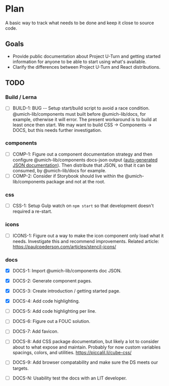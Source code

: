 # Plan

A basic way to track what needs to be done and keep it close to source code.

## Goals

- Provide public documentation about Project U-Turn and getting started information for anyone to be able to start using what's available.
- Clarify the differences between Project U-Turn and React distributions.

## TODO

### Build / Lerna

- [ ] BUILD-1: BUG -- Setup start/build script to avoid a race condition. @umich-lib/components must built before @umich-lib/docs, for example, otherwise it will error. The present workaround is to build at least once then start. We may want to build CSS -> Components -> DOCS, but this needs further investigation.

### components

- [ ] COMP-1: Figure out a component documentation strategy and then configure @umich-lib/components docs-json output ([auto-generated JSON documentation](https://stenciljs.com/docs/docs-json)). Then distribute that JSON, so that it can be consumed, by @umich-lib/docs for example.
- [ ] COMP-2: Consider if Storybook should live within the @umich-lib/components package and not at the root.

### css

- [ ] CSS-1: Setup Gulp watch on `npm start` so that development doesn't required a re-start.

### icons

- [ ] ICONS-1: Figure out a way to make the icon component only load what it needs. Investigate this and recommend improvements. Related article: https://paulcpederson.com/articles/stencil-icons/

### docs

- [x] DOCS-1: Import @umich-lib/components doc JSON.
- [x] DOCS-2: Generate component pages.
- [x] DOCS-3: Create introduction / getting started page.
- [x] DOCS-4: Add code highlighting.
- [ ] DOCS-5: Add code highlighting per line.
- [ ] DOCS-6: Figure out a FOUC solution.
- [ ] DOCS-7: Add favicon.
- [ ] DOCS-8: Add CSS package documentation, but likely a lot to consider about to what expose and maintain. Probably for now custom variables spacings, colors, and utilities. https://piccalil.li/cube-css/
- [ ] DOCS-9: Add browser compatability and make sure the DS meets our targets.

- [ ] DOCS-N: Usability test the docs with an LIT developer.
